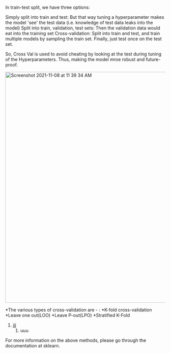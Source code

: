 In train-test split, we have three options:

  Simply split into train and test: But that way tuning a hyperparameter makes the model 'see' the test data (i.e. knowledge of test data leaks into the model)
  Split into train, validation, test sets: Then the validation data would eat into the training set
  Cross-validation: Split into train and test, and train multiple models by sampling the train set. Finally, just test once on the test set.
  
So, Cross Val is used to avoid cheating by looking at the test during tuning of the Hyperparameters. Thus, making the model mroe robust and future-proof.

<img width="727" alt="Screenshot 2021-11-08 at 11 39 34 AM" src="https://user-images.githubusercontent.com/61674750/140693052-b6fde009-faf8-41f8-a726-cdb54ea327bb.png">

 *The various types of cross-validation are - :
    *K-fold cross-validation
    *Leave one out(LOO)
    *Leave P-out(LPO)
    *Stratified K-Fold 
     
1. jjj
   1. uuu

For more information on the above methods, please go through the documentation at sklearn.
